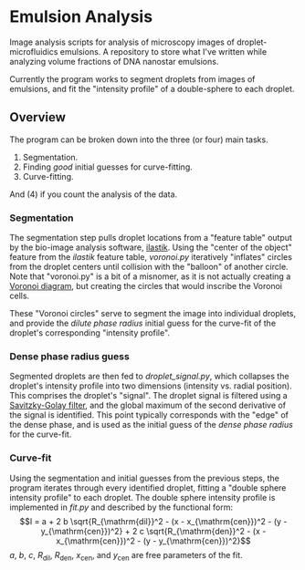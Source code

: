 # Emulsion Analysis

Image analysis scripts for analysis of microscopy images of droplet-microfluidics emulsions. 
A repository to store what I've written while analyzing volume fractions of DNA nanostar emulsions. 

Currently the program works to segment droplets from images of emulsions, and fit the "intensity profile" of a double-sphere to each droplet. 

## Overview
The program can be broken down into the three (or four) main tasks. 
  1. Segmentation.
  2. Finding *good* initial guesses for curve-fitting.
  3. Curve-fitting.

And (4) if you count the analysis of the data.

### Segmentation
The segmentation step pulls droplet locations from a "feature table" output by the bio-image analysis software, [ilastik](https://www.ilastik.org/). Using the "center of the object" feature from the _ilastik_ feature table, _voronoi.py_ iteratively "inflates" circles from the droplet centers until collision with the "balloon" of another circle. Note that "voronoi.py" is a bit of a misnomer, as it is not actually creating a [Voronoi diagram](https://en.wikipedia.org/wiki/Voronoi_diagram), but creating the circles that would inscribe the Voronoi cells. 

These "Voronoi circles" serve to segment the image into individual droplets, and provide the _dilute phase radius_ initial guess for the curve-fit of the droplet's corresponding "intensity profile".

### Dense phase radius guess
Segmented droplets are then fed to *droplet_signal.py*, which collapses the droplet's intensity profile into two dimensions (intensity vs. radial position). This comprises the droplet's "signal". The droplet signal is filtered using a [Savitzky-Golay filter](https://pubs.acs.org/doi/10.1021/ac60214a047), and the global maximum of the second derivative of the signal is identified. This point typically corresponds with the "edge" of the dense phase, and is used as the initial guess of the _dense phase radius_ for the curve-fit.

### Curve-fit
Using the segmentation and initial guesses from the previous steps, the program iterates through every identified droplet, fitting a "double sphere intensity profile" to each droplet. The double sphere intensity profile is implemented in _fit.py_ and described by the functional form:
$$I = a + 2 b \sqrt{R_{\mathrm{dil}}^2 - (x - x_{\mathrm{cen}})^2 - (y - y_{\mathrm{cen}})^2} + 2 c \sqrt{R_{\mathrm{den}}^2 - (x - x_{\mathrm{cen}})^2 - (y - y_{\mathrm{cen}})^2}$$
$a$, $b$, $c$, $R_{\mathrm{dil}}$, $R_{\mathrm{den}}$, $x_{\mathrm{cen}}$, and $y_{\mathrm{cen}}$ are free parameters of the fit. 




